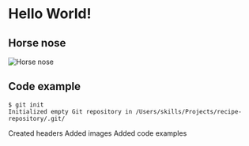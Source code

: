 # Hello World!

## Horse nose
![Horse nose](https://www.doubledtrailers.com/assets/images/random%20horse%20facts%20shareable.png)

## Code example
```
$ git init
Initialized empty Git repository in /Users/skills/Projects/recipe-repository/.git/
```



Created headers
Added images
Added code examples
